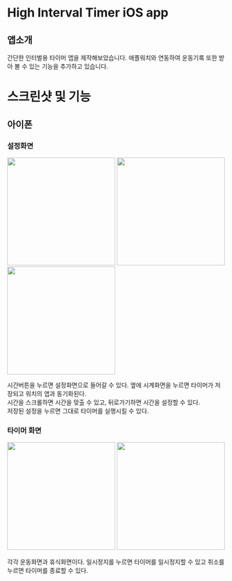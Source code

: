 # High Interval Timer iOS app

## 앱소개
간단한 인터벌용 타이머 앱을 제작해보았습니다. 애플워치와 연동하여 운동기록 또한 받아 볼 수 있는 기능을 추가하고 있습니다.

# 스크린샷 및 기능

## 아이폰

### 설정화면
<div>
  <div>
    <img src="https://github.com/wnsdud1302/HITTimer/assets/63913862/b5920bb2-6d86-413c-838a-2a38e8ca423f" width="250"/>
    <img src="https://github.com/wnsdud1302/HITTimer/assets/63913862/d9ed5e1b-54a2-4bb1-971d-443a71c167f5" width="250"/>
    <img src="https://github.com/wnsdud1302/HITTimer/assets/63913862/70aca383-a06a-4d4c-a32a-71c7507c3522" width="250"/>
  </div>
  <div>
    <p>
      시간버튼을 누르면 설정화면으로 들어갈 수 있다. 옆에 시계화면을 누르면 타이머가 저장되고 워치의 앱과 동기화된다.
      <br>
      시간을 스크롤하면 시간을 맞출 수 있고, 뒤로가기하면 시간을 설정할 수 있다.
      <br>
      저장된 설정을 누르면 그대로 타이머를 실행시킬 수 있다.
    </p>
  </div>
</div>

### 타이머 화면

<div>
  <img src="https://github.com/wnsdud1302/HITTimer/assets/63913862/b1ad22ac-1480-4825-8a1a-6cd5185c1d5d" width="250"/>
  <img src="https://github.com/wnsdud1302/HITTimer/assets/63913862/ccf600b6-98b0-4cbc-8778-57963185531c" width="250"/>
  <p>
      각각 운동화면과 휴식화면이다. 일시정지를 누르면 타이머를 일시정지할 수 있고 취소를 누르면 타이머를 종료할 수 있다.
  </p>
</div>


